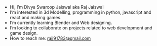 - Hi, I’m Divya Swaroop Jaiswal aka Raj Jaiswal
- I’m interested in 3d Modelling, programming in python, javascript and react and making games.
- I’m currently learning Blender and Web designing.
- I’m looking to collaborate on projects related to web development and game design.
- How to reach me: rajj91783@gmail.com

<!---
raj-jaiswal/raj-jaiswal is a ✨ special ✨ repository because its `README.md` (this file) appears on your GitHub profile.
You can click the Preview link to take a look at your changes.
--->
